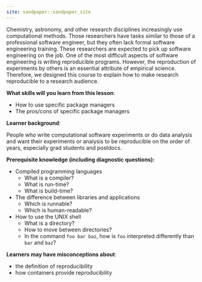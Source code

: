 ```yaml
---
site: sandpaper::sandpaper_site
---
```


Chemistry, astronomy, and other research disciplines increasingly use computational methods.
Those researchers have tasks similar to those of a professional software engineer, but they often lack formal software engineering training.
These researchers are expected to pick up software engineering on the job.
One of the most difficult aspects of software engineering is writing reproducible programs.
However, the reproduction of experiments by others is an essential attribute of empirical science.
Therefore, we designed this course to explain how to make research reproducible to a research audience.

**What skills will you learn from this lesson**:

- How to use specific package managers
- The pros/cons of specific package managers


**Learner background**:

People who write computational software experiments or do data analysis and want their experiments or analysis to be reproducible on the order of years, especially grad students and postdocs.

**Prerequisite knowledge (including diagnostic questions):**

- Compiled programming languages
  - What is a compiler?
  - What is run-time?
  - What is build-time?
- The difference between libraries and applications
  - Which is runnable?
  - Which is human-readable?
- How to use the UNIX shell
  - What is a directory?
  - How to move between directories?
  - In the command `foo bar baz`, how is `foo` interpreted differently than `bar` and `baz`?

**Learners may have misconceptions about**:

- the definition of reproducibility
- how containers provide reproducibility
